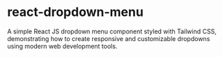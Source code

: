 # react-dropdown-menu
A simple React JS dropdown menu component styled with Tailwind CSS, demonstrating how to create responsive and customizable dropdowns using modern web development tools.
